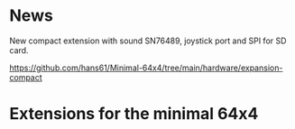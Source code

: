# News
New compact extension with sound SN76489, joystick port and SPI for SD card.

https://github.com/hans61/Minimal-64x4/tree/main/hardware/expansion-compact

# Extensions for the minimal 64x4



